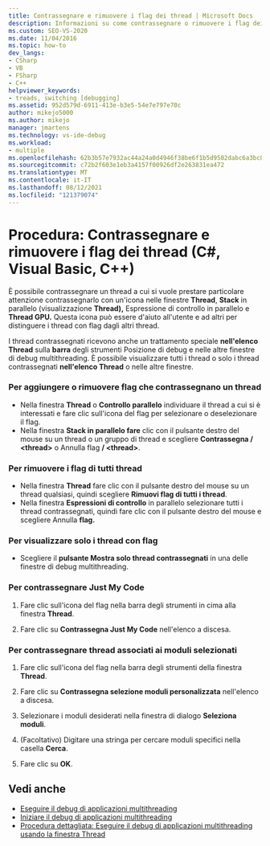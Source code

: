 ```yaml
---
title: Contrassegnare e rimuovere i flag dei thread | Microsoft Docs
description: Informazioni su come contrassegnare o rimuovere i flag dei thread Visual Studio. Contrassegna o annulla il flag di un thread, di più thread o di tutti i thread. Contrassegnare solo il codice o quelli associati a un modulo.
ms.custom: SEO-VS-2020
ms.date: 11/04/2016
ms.topic: how-to
dev_langs:
- CSharp
- VB
- FSharp
- C++
helpviewer_keywords:
- treads, switching [debugging]
ms.assetid: 952d579d-6911-413e-b3e5-54e7e797e70c
author: mikejo5000
ms.author: mikejo
manager: jmartens
ms.technology: vs-ide-debug
ms.workload:
- multiple
ms.openlocfilehash: 62b3b57e7932ac44a24a0d4946f38be6f1b5d9502dabc6a3bc8a8070414831b8
ms.sourcegitcommit: c72b2f603e1eb3a4157f00926df2e263831ea472
ms.translationtype: MT
ms.contentlocale: it-IT
ms.lasthandoff: 08/12/2021
ms.locfileid: "121379074"
---
```

# <a name="how-to-flag-and-unflag-threads-c-visual-basic-c"></a>Procedura: Contrassegnare e rimuovere i flag dei thread (C#, Visual Basic, C++)

È possibile contrassegnare un thread a cui si vuole prestare particolare attenzione contrassegnarlo con un'icona nelle finestre **Thread**, **Stack** in parallelo (visualizzazione **Thread),** Espressione di controllo in parallelo e **Thread GPU.** Questa icona può essere d'aiuto all'utente e ad altri per distinguere i thread con flag dagli altri thread.

I thread contrassegnati ricevono anche un trattamento speciale **nell'elenco Thread** sulla **barra** degli strumenti Posizione di debug e nelle altre finestre di debug multithreading. È possibile visualizzare tutti i thread o solo i thread contrassegnati **nell'elenco Thread** o nelle altre finestre.

### <a name="to-flag-or-unflag-a-thread"></a>Per aggiungere o rimuovere flag che contrassegnano un thread

- Nella finestra **Thread** o **Controllo parallelo** individuare il thread a cui si è interessati e fare clic sull'icona del flag per selezionare o deselezionare il flag.
- Nella finestra **Stack in parallelo fare** clic con il pulsante destro del mouse su un thread o un gruppo di thread e scegliere **Contrassegna / \<thread>** o Annulla flag **/ \<thread>**.

### <a name="to-unflag-all-threads"></a>Per rimuovere i flag di tutti thread

- Nella finestra **Thread** fare clic con il pulsante destro del mouse su un thread qualsiasi, quindi scegliere **Rimuovi flag di tutti i thread**.
- Nella finestra **Espressioni di controllo** in parallelo selezionare tutti i thread contrassegnati, quindi fare clic con il pulsante destro del mouse e scegliere Annulla **flag.**

### <a name="to-display-only-flagged-threads"></a>Per visualizzare solo i thread con flag

- Scegliere il **pulsante Mostra solo thread contrassegnati** in una delle finestre di debug multithreading.

### <a name="to-flag-just-my-code"></a>Per contrassegnare Just My Code

1. Fare clic sull'icona del flag nella barra degli strumenti in cima alla finestra **Thread**.

2. Fare clic su **Contrassegna Just My Code** nell'elenco a discesa.

### <a name="to-flag-threads-that-are-associated-with-selected-modules"></a>Per contrassegnare thread associati ai moduli selezionati

1. Fare clic sull'icona del flag nella barra degli strumenti della finestra **Thread**.

2. Fare clic su **Contrassegna selezione moduli personalizzata** nell'elenco a discesa.

3. Selezionare i moduli desiderati nella finestra di dialogo **Seleziona moduli**.

4. (Facoltativo) Digitare una stringa per cercare moduli specifici nella casella **Cerca**.

5. Fare clic su **OK**.

## <a name="see-also"></a>Vedi anche
- [Eseguire il debug di applicazioni multithreading](../debugger/debug-multithreaded-applications-in-visual-studio.md)
- [Iniziare il debug di applicazioni multithreading](../debugger/get-started-debugging-multithreaded-apps.md)
- [Procedura dettagliata: Eseguire il debug di applicazioni multithreading usando la finestra Thread](../debugger/how-to-use-the-threads-window.md)